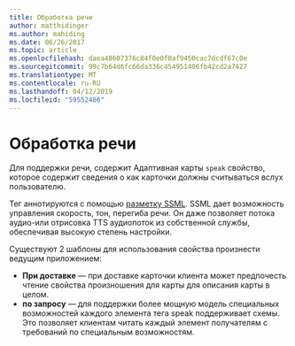 ```yaml
---
title: Обработка речи
author: matthidinger
ms.author: mahiding
ms.date: 06/26/2017
ms.topic: article
ms.openlocfilehash: daea48607376c84f0e0f0af9450cac7dcdf67c0e
ms.sourcegitcommit: 99c7b64d6fc66da336c454951406fb42cd2a7427
ms.translationtype: MT
ms.contentlocale: ru-RU
ms.lasthandoff: 04/12/2019
ms.locfileid: "59552486"
---
```

# <a name="handling-speech"></a>Обработка речи

Для поддержки речи, содержит Адаптивная карты `speak` свойство, которое содержит сведения о как карточки должны считываться вслух пользователю.

Тег аннотируются с помощью [разметку SSML](https://msdn.microsoft.com/en-us/library/office/hh361578(v=office.14).aspx). SSML дает возможность управления скорость, тон, перегиба речи.  Он даже позволяет потока аудио-или отрисовка TTS аудиопоток из собственной службы, обеспечивая высокую степень настройки.

Существуют 2 шаблоны для использования свойства произнести ведущим приложением:
* **При доставке** — при доставке карточки клиента может предпочесть чтение свойства произношения для карты для описания карты в целом.
* **по запросу** — для поддержки более мощную модель специальных возможностей каждого элемента тега speak поддерживает схемы.  
Это позволяет клиентам читать каждый элемент получателям с требований по специальным возможностям.

